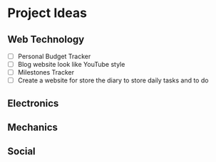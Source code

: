 # Project Ideas

## Web Technology

- [ ] Personal Budget Tracker
- [ ] Blog website look like YouTube style
- [ ] Milestones Tracker
- [ ] Create a website for store the diary to store daily tasks and to do

## Electronics

## Mechanics

## Social